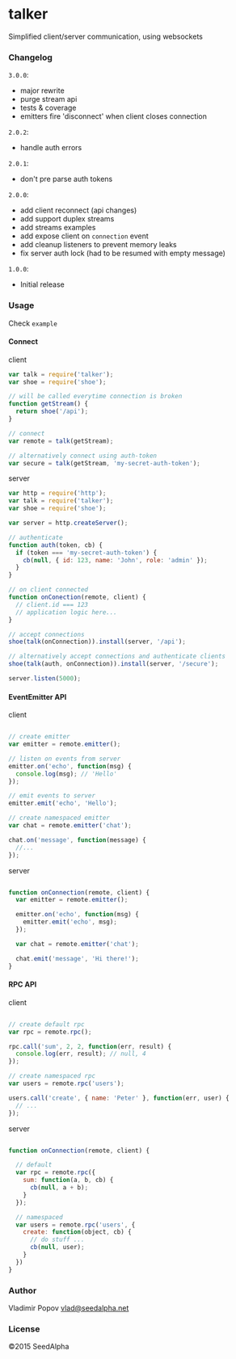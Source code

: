 # talker

Simplified client/server communication, using websockets

### Changelog

`3.0.0`:

- major rewrite
- purge stream api
- tests & coverage
- emitters fire 'disconnect' when client closes connection

`2.0.2`:

- handle auth errors

`2.0.1`:

- don't pre parse auth tokens

`2.0.0`:

- add client reconnect (api changes)
- add support duplex streams
- add streams examples
- add expose client on `connection` event
- add cleanup listeners to prevent memory leaks
- fix server auth lock (had to be resumed with empty message)

`1.0.0`:

- Initial release

### Usage

Check `example`

#### Connect

client
```javascript
var talk = require('talker');
var shoe = require('shoe');

// will be called everytime connection is broken
function getStream() {
  return shoe('/api');
}

// connect
var remote = talk(getStream);

// alternatively connect using auth-token
var secure = talk(getStream, 'my-secret-auth-token');
```

server
```javascript
var http = require('http');
var talk = require('talker');
var shoe = require('shoe');

var server = http.createServer();

// authenticate
function auth(token, cb) {
  if (token === 'my-secret-auth-token') {
    cb(null, { id: 123, name: 'John', role: 'admin' });
  }
}

// on client connected
function onConection(remote, client) {
  // client.id === 123
  // application logic here...
}

// accept connections
shoe(talk(onConnection)).install(server, '/api');

// alternatively accept connections and authenticate clients
shoe(talk(auth, onConnection)).install(server, '/secure');

server.listen(5000);
```

#### EventEmitter API

client
```javascript

// create emitter
var emitter = remote.emitter();

// listen on events from server
emitter.on('echo', function(msg) {
  console.log(msg); // 'Hello'
});

// emit events to server
emitter.emit('echo', 'Hello');

// create namespaced emitter
var chat = remote.emitter('chat');

chat.on('message', function(message) {
  //...
});
```

server
```javascript

function onConnection(remote, client) {
  var emitter = remote.emitter();

  emitter.on('echo', function(msg) {
    emitter.emit('echo', msg);
  });

  var chat = remote.emitter('chat');

  chat.emit('message', 'Hi there!');
}
```

#### RPC API

client
```javascript

// create default rpc
var rpc = remote.rpc();

rpc.call('sum', 2, 2, function(err, result) {
  console.log(err, result); // null, 4
});

// create namespaced rpc
var users = remote.rpc('users');

users.call('create', { name: 'Peter' }, function(err, user) {
  // ...
});
```

server
```javascript

function onConnection(remote, client) {

  // default
  var rpc = remote.rpc({
    sum: function(a, b, cb) {
      cb(null, a + b);
    }
  });

  // namespaced
  var users = remote.rpc('users', {
    create: function(object, cb) {
      // do stuff ...
      cb(null, user);
    }
  })
}
```

### Author

Vladimir Popov <vlad@seedalpha.net>

### License

©2015 SeedAlpha
